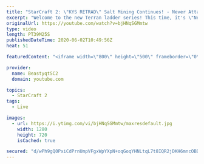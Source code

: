 ```yaml
---
title: "StarCraft 2: \"KYS RETRAD\" Salt Mining Continues! - Never Attack to Grandmaster"
excerpt: "Welcome to the new Terran ladder series! This time, it's \"Never Attack to Grandmaster!\" In this challenge, I play as Terran on the EU ladder, and in every game I'm not allowed to attack with any units except for using Ghosts. I'm allowed to make any army units for defending, as long as I don't attack"
originalUrl: https://youtube.com/watch?v=bjHNqSGMmtw
type: video
length: PT39M25S
publishedDateTime: 2020-06-02T10:49:56Z
heat: 51

featuredContent: "<iframe width=\"800\" height=\"500\" frameborder=\"0\" src=\"https://www.youtube.com/embed/bjHNqSGMmtw\" allow=\"accelerometer; autoplay; encrypted-media; gyroscope; picture-in-picture\" allowfullscreen></iframe>"

provider:
  name: BeastyqtSC2
  domain: youtube.com

topics:
  - StarCraft 2
tags:
  - Live

images:
  - url: https://i.ytimg.com/vi/bjHNqSGMmtw/maxresdefault.jpg
    width: 1280
    height: 720
    isCached: true

secured: "d/wPh9gQ0PxiCdPrnUmpVFgxWpYXpN+oqGoqYHNLtqL7t8IQR2jDKH6mncOBDqrZLH5RwQHjkL2MgNig0p/irulnhneTz5Ye9QihxBILc4CarPcXnZFuFpHNVFKfJTuUSt5njTM1xXRt2Ds86GM0A+7wa2Tkym/O7HLWBHAz7dHt+LFwQxeDUt1Yjqgu5aS66fH2DKFpm6JOEIPTZcSbQeaQTrfkPLWX1UvokePHTKVm/F8EPlsB7XApc2RAUCAxgmxrVCGB4coqK78dPwMmGqu93YYoSjNM+tXyFp7ymVOIe3eSFjK8uDIAtQgBLdn8EsBOa3IOyVhHE0kTc0z0M0eJqTXwIb3cAN4uWIsZTjAroau4hNd40eGpc6aKpfivrML+qT58CUvZUxH7SCpCKcdjcuKr0tA7ps7ywTe6Fhs=;iDCPpwUIU70ls+LmdUdiFg=="
---
```


